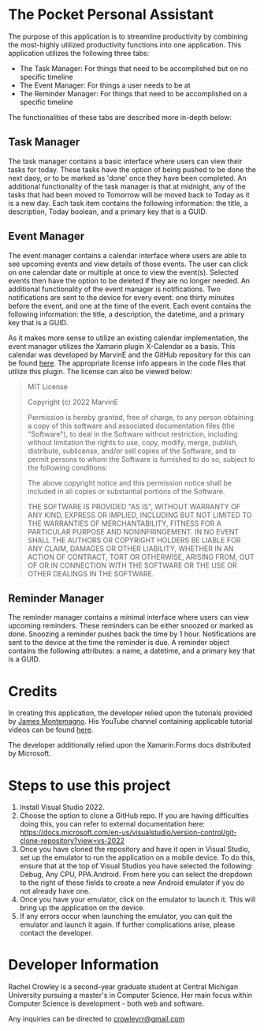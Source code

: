 # The Pocket Personal Assistant

The purpose of this application is to streamline productivity by combining the most-highly utilized productivity functions into one application. 
This application utilizes the following three tabs:
- The Task Manager: For things that need to be accomplished but on no specific timeline
- The Event Manager: For things a user needs to be at
- The Reminder Manager: For things that need to be accomplished on a specific timeline

The functionalities of these tabs are described more in-depth below:

## Task Manager
The task manager contains a basic interface where users can view their tasks for today.  These tasks have the option of being pushed to be done the next daoy, 
or to be marked as 'done' once they have been completed.
An additional functionality of the task manager is that at midnight, any of the tasks that had been moved to Tomorrow will be moved back to Today as it is a new day.
Each task item contains the following information: the title, a description, Today boolean, and a primary key that is a GUID.

## Event Manager
The event manager contains a calendar interface where users are able to see upcoming events and view details of those events.  The user can click on one calendar date
or multiple at once to view the event(s).  Selected events then have the option to be deleted if they are no longer needed.  An additional functionality of the event
manager is notifications.  Two notifications are sent to the device for every event: one thirty minutes before the event, and one at the time of the event.
Each event contains the following information: the title, a description, the datetime, and a primary key that is a GUID.

As it makes more sense to utilize an existing calendar implementation, the event manager utilizes the Xamarin plugin X-Calendar as a basis.  This calendar was
developed by MarvinE and the GitHub repository for this can be found [here](https://github.com/ME-MarvinE/XCalendar).  The appropriate license info appears in the code files that utilize this plugin.  The license can also be viewed below:

>MIT License
>
>Copyright (c) 2022 MarvinE
>
>Permission is hereby granted, free of charge, to any person obtaining a copy
>of this software and associated documentation files (the "Software"), to deal
>in the Software without restriction, including without limitation the rights
>to use, copy, modify, merge, publish, distribute, sublicense, and/or sell
>copies of the Software, and to permit persons to whom the Software is
>furnished to do so, subject to the following conditions:
>
>The above copyright notice and this permission notice shall be included in all
>copies or substantial portions of the Software.
>
>THE SOFTWARE IS PROVIDED "AS IS", WITHOUT WARRANTY OF ANY KIND, EXPRESS OR
>IMPLIED, INCLUDING BUT NOT LIMITED TO THE WARRANTIES OF MERCHANTABILITY,
>FITNESS FOR A PARTICULAR PURPOSE AND NONINFRINGEMENT. IN NO EVENT SHALL THE
>AUTHORS OR COPYRIGHT HOLDERS BE LIABLE FOR ANY CLAIM, DAMAGES OR OTHER
>LIABILITY, WHETHER IN AN ACTION OF CONTRACT, TORT OR OTHERWISE, ARISING FROM,
>OUT OF OR IN CONNECTION WITH THE SOFTWARE OR THE USE OR OTHER DEALINGS IN THE
>SOFTWARE.

## Reminder Manager
The reminder manager contains a minimal interface where users can view upcoming reminders.  These reminders can be either snoozed or marked as done.
Snoozing a reminder pushes back the time by 1 hour.  Notifications are sent to the device at the time the reminder is due.
A reminder object contains the following attributes: a name, a datetime, and a primary key that is a GUID.

# Credits
In creating this application, the developer relied upon the tutorials provided by [James Montemagno](https://github.com/jamesmontemagno).  His YouTube channel
containing applicable tutorial videos can be found [here](https://www.youtube.com/channel/UCENTmbKaTphpWV2R2evVz2A).

The developer additionally relied upon the Xamarin.Forms docs distributed by Microsoft.

# Steps to use this project

1. Install Visual Studio 2022.
2. Choose the option to clone a GitHub repo.  If you are having difficulties doing this, you can refer to external documentation here: https://docs.microsoft.com/en-us/visualstudio/version-control/git-clone-repository?view=vs-2022
3. Once you have cloned the repository and have it open in Visual Studio, set up the emulator to run the application on a mobile device.  To do this, ensure that at the top of Visual Studios you have selected the following: Debug, Any CPU, PPA.Android.  From here you can select the dropdown to the right of these fields to create a new Android emulator if you do not already have one.
4. Once you have your emulator, click on the emulator to launch it.  This will bring up the application on the device.
5. If any errors occur when launching the emulator, you can quit the emulator and launch it again.  If further complications arise, please contact the developer.

# Developer Information
Rachel Crowley is a second-year graduate student at Central Michigan University pursuing a master's in Computer Science.  Her main focus within Computer Science is
development - both web and software.

Any inquiries can be directed to crowleyrr@gmail.com
